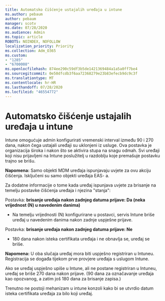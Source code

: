 ```yaml
---
title: Automatsko čišćenje ustajalih uređaja u intune
ms.author: pebaum
author: pebaum
manager: scotv
ms.date: 07/28/2020
ms.audience: Admin
ms.topic: article
ROBOTS: NOINDEX, NOFOLLOW
localization_priority: Priority
ms.collection: Adm_O365
ms.custom:
- "1285"
- "6700008"
ms.openlocfilehash: 874ee290c59df3b5de1421369484a1a5a0ff7be4
ms.sourcegitcommit: 0e50dfcdb3f6aa72368279e23b83efecb9dc9c3f
ms.translationtype: MT
ms.contentlocale: hr-HR
ms.lasthandoff: 07/28/2020
ms.locfileid: "46554772"
---
```

# <a name="automatic-cleanup-of-stale-devices-in-intune"></a>Automatsko čišćenje ustajalih uređaja u intune

Intune omogućuje admin konfigurirati vremenski interval između 90 i 270 dana, nakon čega ustajali uređaji su uklonjeni iz usluge. Ova postavka je organizacija široka i nakon što se aktivira stupa na snagu odmah. Svi uređaji koji nisu prijavljeni na Intune poslužitelj u razdoblju koje premašuje postavku trajno se brišu.

**Napomena:** Samo objekti MDM uređaja ispunjavaju uvjete za ovu akciju čišćenja. Isključeni su samo objekti uređaja EAS- a.

Za dodatne informacije o tome kada uređaj ispunjava uvjete za brisanje na temelju postavke čišćenja uređaja i njezina "stanja":

Postavka: **brisanje uređaja nakon zadnjeg datuma prijave: Da (neka vrijednost (N) u navedenim danima)**

- Na temelju vrijednosti (N) konfigurirane u postavci, servis Intune briše uređaj u navedenim danima nakon zadnje uspješne prijave.

Postavka: **brisanje uređaja nakon zadnjeg datuma prijave: Ne**

- 180 dana nakon isteka certifikata uređaja i ne obnavlja se, uređaj se briše.

**Napomena:** U oba slučaja uređaj mora biti uspješno registriran u Intuneu. Registracija se događa tijekom prve provjere uređaja s uslugom Intune.

Ako se uređaj uspješno upiše u Intune, ali ne postane registriran u Intuneu, uređaj se briše 270 dana nakon prijave. (90 dana za označavanje uređaja kao opozvanog, a zatim još 180 dana za brisanje zapisa.)

Trenutno ne postoji mehanizam u intune konzoli kako bi se utvrdio datum isteka certifikata uređaja za bilo koji uređaj.